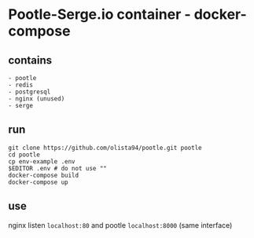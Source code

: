 # Pootle-Serge.io container - docker-compose

## contains

    - pootle
    - redis
    - postgresql
    - nginx (unused)
    - serge

## run

 ```
 git clone https://github.com/olista94/pootle.git pootle
 cd pootle
 cp env-example .env
 $EDITOR .env # do not use ""
 docker-compose build
 docker-compose up
 ```
## use

 nginx listen `localhost:80` and pootle `localhost:8000` (same interface)
